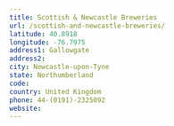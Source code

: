 ```yaml
---
title: Scottish & Newcastle Breweries
url: /scottish-and-newcastle-breweries/
latitude: 40.8918
longitude: -76.7975
address1: Gallowgate
address2: 
city: Newcastle-upon-Tyne
state: Northumberland
code: 
country: United Kingdom
phone: 44-(0191)-2325092
website: 
---
```


